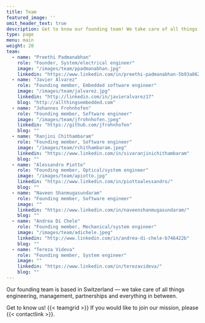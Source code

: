 ```yaml
---
title: Team
featured_image: ''
omit_header_text: true
description: Get to know our founding team! We take care of all things engineering, management, partnerships and everything in between.
type: page
menu: main
weight: 20
team:
  - name: "Preethi Padmanabhan"
    role: "Founder, System/electrical engineer"
    image: "/images/team/ppadmanabhan.jpg"
    linkedin: "https://www.linkedin.com/in/preethi-padmanabhan-5b93a862/"
  - name: "Javier Alvarez"
    role: "Founding member, Embedded software engineer"
    image: "/images/team/jalvarez.jpg"
    linkedin: "http://linkedin.com/in/javieralvarez17"
    blog: "http://allthingsembedded.com"
  - name: "Johannes Frohnhofen"
    role: "Founding member, Software engineer"
    image: "/images/team/jfrohnhofen.jpeg"
    linkedin: "https://github.com/jfrohnhofen"
    blog: ""
  - name: "Ranjini Chithambaram"
    role: "Founding member, Software engineer"
    image: "/images/team/rchithambaram.jpeg"
    linkedin: "https://www.linkedin.com/in/sivaranjinichithambaram"
    blog: ""
  - name: "Alessandro Piotto"
    role: "Founding member, Optical/system engineer"
    image: "/images/team/apiotto.jpg"
    linkedin: "https://www.linkedin.com/in/piottoalessandro/"
    blog: ""
  - name: "Naveen Shanmugasundaram"
    role: "Founding member, Software engineer"
    image: ""
    linkedin: "https://www.linkedin.com/in/naveenshanmugasundaram/"
    blog: ""
  - name: "Andrea Di Chele"
    role: "Founding member, Mechanical/system engineer"
    image: "/images/team/adichele.jpeg"
    linkedin: "http://www.linkedin.com/in/andrea-di-chele-b746422b"
    blog: ""
  - name: "Tereza Videva"
    role: "Founding member, System engineer"
    image: ""
    linkedin: "https://www.linkedin.com/in/terezavideva/"
    blog: ""
---
```

Our founding team is based in Switzerland —  we take care of all things engineering, management, partnerships and everything in between.

Get to know us!
{{< teamgrid >}}
If you would like to join our mission, please {{< contactlink >}}. 

